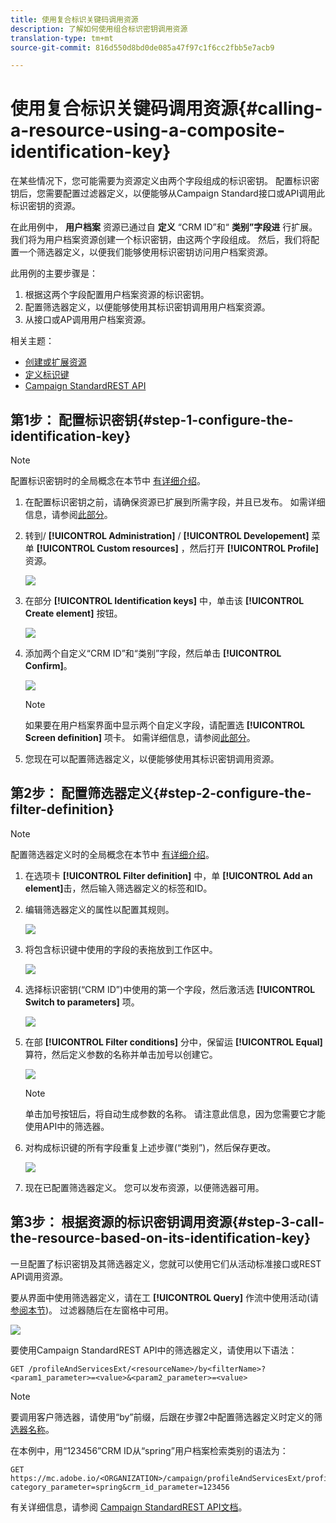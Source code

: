 ```yaml
---
title: 使用复合标识关键码调用资源
description: 了解如何使用组合标识密钥调用资源
translation-type: tm+mt
source-git-commit: 816d550d8bd0de085a47f97c1f6cc2fbb5e7acb9

---
```



# 使用复合标识关键码调用资源{#calling-a-resource-using-a-composite-identification-key}

在某些情况下，您可能需要为资源定义由两个字段组成的标识密钥。 配置标识密钥后，您需要配置过滤器定义，以便能够从Campaign Standard接口或API调用此标识密钥的资源。

在此用例中， **用户档案** 资源已通过自 **定义** “CRM ID”和“ **类别”字段进** 行扩展。 我们将为用户档案资源创建一个标识密钥，由这两个字段组成。 然后，我们将配置一个筛选器定义，以便我们能够使用标识密钥访问用户档案资源。

此用例的主要步骤是：

1. 根据这两个字段配置用户档案资源的标识密钥。
1. 配置筛选器定义，以便能够使用其标识密钥调用用户档案资源。
1. 从接口或AP调用用户档案资源。

相关主题：

* [创建或扩展资源](../../developing/using/creating-or-extending-the-resource.md)
* [定义标识键](../../developing/using/configuring-the-resource-s-data-structure.md#defining-identification-keys)
* [Campaign StandardREST API](../../api/using/get-started-apis.md)

## 第1步： 配置标识密钥{#step-1-configure-the-identification-key}

>[!NOTE]
> 配置标识密钥时的全局概念在本节中 [有详细介绍](../../developing/using/configuring-the-resource-s-data-structure.md#defining-identification-keys)。

1. 在配置标识密钥之前，请确保资源已扩展到所需字段，并且已发布。 如需详细信息，请参阅[此部分](../../developing/using/creating-or-extending-the-resource.md)。

1. 转到/ **[!UICONTROL Administration]** / **[!UICONTROL Developement]** 菜单 **[!UICONTROL Custom resources]** ，然后打开 **[!UICONTROL Profile]** 资源。

   ![](assets/uc_idkey1.png)

1. 在部分 **[!UICONTROL Identification keys]** 中，单击该 **[!UICONTROL Create element]** 按钮。

   ![](assets/uc_idkey2.png)

1. 添加两个自定义“CRM ID”和“类别”字段，然后单击 **[!UICONTROL Confirm]**。

   ![](assets/uc_idkey3.png)

   >[!NOTE]
   > 如果要在用户档案界面中显示两个自定义字段，请配置选 **[!UICONTROL Screen definition]** 项卡。 如需详细信息，请参阅[此部分](../../developing/using/configuring-the-screen-definition.md)。

1. 您现在可以配置筛选器定义，以便能够使用其标识密钥调用资源。

## 第2步： 配置筛选器定义{#step-2-configure-the-filter-definition}

>[!NOTE]
> 配置筛选器定义时的全局概念在本节中 [有详细介绍](../../developing/using/configuring-filter-definition.md)。

1. 在选项卡 **[!UICONTROL Filter definition]** 中，单 **[!UICONTROL Add an element]**&#x200B;击，然后输入筛选器定义的标签和ID。

1. 编辑筛选器定义的属性以配置其规则。

   ![](assets/uc_idkey4.png)

1. 将包含标识键中使用的字段的表拖放到工作区中。

   ![](assets/uc_idkey5.png)

1. 选择标识密钥(“CRM ID”)中使用的第一个字段，然后激活选 **[!UICONTROL Switch to parameters]** 项。

   ![](assets/uc_idkey6.png)

1. 在部 **[!UICONTROL Filter conditions]** 分中，保留运 **[!UICONTROL Equal]** 算符，然后定义参数的名称并单击加号以创建它。

   ![](assets/uc_idkey7.png)

   >[!NOTE]
   > 单击加号按钮后，将自动生成参数的名称。 请注意此信息，因为您需要它才能使用API中的筛选器。

1. 对构成标识键的所有字段重复上述步骤(“类别”)，然后保存更改。

   ![](assets/uc_idkey8.png)

1. 现在已配置筛选器定义。 您可以发布资源，以便筛选器可用。

## 第3步： 根据资源的标识密钥调用资源{#step-3-call-the-resource-based-on-its-identification-key}

一旦配置了标识密钥及其筛选器定义，您就可以使用它们从活动标准接口或REST API调用资源。

要从界面中使用筛选器定义，请在工 **[!UICONTROL Query]** 作流中使用活动(请 [参阅本节](../../automating/using/query.md))。 过滤器随后在左窗格中可用。

![](assets/uc_idkey9.png)

要使用Campaign StandardREST API中的筛选器定义，请使用以下语法：

```
GET /profileAndServicesExt/<resourceName>/by<filterName>?<param1_parameter>=<value>&<param2_parameter>=<value>
```

>[!NOTE]
>要调用客户筛选器，请使用“by”前缀，后跟在步骤2中配置筛选器定义时定义的筛 [选器名称](../../developing/using/uc-calling-resource-id-key.md#step-2-configure-the-filter-definition)。

在本例中，用“123456”CRM ID从“spring”用户档案检索类别的语法为：

```
GET https://mc.adobe.io/<ORGANIZATION>/campaign/profileAndServicesExt/profile/byidentification_key?category_parameter=spring&crm_id_parameter=123456
```

有关详细信息，请参阅 [Campaign StandardREST API文档](../../api/using/filtering.md)。